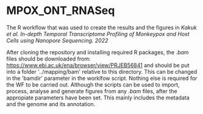 # MPOX_ONT_RNASeq
The R workflow that was used to create the results and the figures in *Kakuk et al. In-depth Temporal Transcriptome Profiling of Monkeypox and Host Cells using Nanopore Sequencing. 2022*

After cloning the repository and installing required R packages, the *.bam* files should be downloaded from: 
https://www.ebi.ac.uk/ena/browser/view/PRJEB56841
and should be put into a folder '../mapping/bam' relative to this directory. This can be changed in the 'bamdir' parameter in the worklfow script.
Nothing else is required for the WF to be carried out. Although the scripts can be used to import, process, analyse and generate figures from any *.bam* files, after the appropiate parameters have been set. This mainly includes the metadata and the genome and its annotation.



